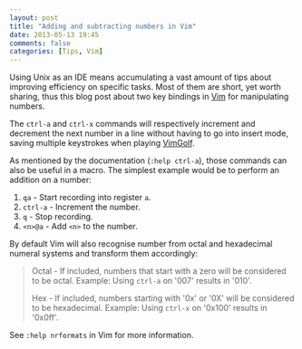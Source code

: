 ```yaml
---
layout: post
title: "Adding and subtracting numbers in Vim"
date: 2013-05-13 19:45
comments: false
categories: [Tips, Vim]
---
```


Using Unix as an IDE means accumulating a vast amount of tips about improving
efficiency on specific tasks. Most of them are short, yet worth sharing, thus
this blog post about two key bindings in [Vim][1] for manipulating numbers.

<!-- more -->

The `ctrl-a` and `ctrl-x` commands will respectively increment and decrement
the next number in a line without having to go into insert mode, saving
multiple keystrokes when playing [VimGolf][2].

As mentioned by the documentation (`:help ctrl-a`), those commands can also be
useful in a macro. The simplest example would be to perform an addition on a
number:

1. `qa` - Start recording into register `a`.
2. `ctrl-a` - Increment the number.
3. `q` - Stop recording.
4. `<n>@a` - Add `<n>` to the number.

By default Vim will also recognise number from octal and hexadecimal numeral
systems and transform them accordingly:

> Octal - If included, numbers that start with a zero will be considered
> to be octal. Example: Using `ctrl-a` on '007' results in '010'.
>
> Hex - If included, numbers starting with '0x' or '0X' will be considered
> to be hexadecimal. Example: Using `ctrl-x` on '0x100' results in '0x0ff'.

See `:help nrformats` in Vim for more information.

[1]: /blog/categories/vim
[2]: http://vimgolf.com
